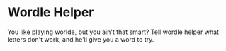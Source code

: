 # Wordle Helper

You like playing worlde, but you ain't that smart? Tell wordle helper what letters don't work, and he'll give you a word to try.
